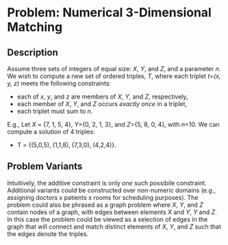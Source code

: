 # Problem: Numerical 3-Dimensional Matching

## Description

Assume three sets of integers of equal size: *X*, *Y*, and *Z*, and a parameter *n*. We wish to compute a new set of ordered triples, *T*, where each triplet *t=(x, y, z)* meets the following constraints:
* each of *x*, *y*, and *z* are members of *X*, *Y*, and *Z*, respectively,
* each member of *X*, *Y*, and *Z* occurs *exactly once* in a triplet,
* each triplet must sum to *n*.

E.g.,
Let *X* = {7, 1, 5, 4}, *Y*={0, 2, 1, 3}, and *Z*={5, 8, 0, 4}, with *n*=10. We can compute a solution of 4 triples:
* T = {(5,0,5), (1,1,8), (7,3,0), (4,2,4)}.

## Problem Variants
Intuitively, the additive constraint is only *one* such possibile constraint. Additional variants could be constructed over non-numeric domains (e.g., assigning doctors x patients x rooms for scheduling purposes). The problem could also be phrased as a graph problem where *X*, *Y*, and *Z* contain nodes of a graph, with edges between elements *X* and *Y*, *Y* and *Z*. In this case the problem could be viewed as a selection of edges in the graph that will connect and match distinct elements of *X*, *Y*, and *Z* such that the edges denote the triples.

